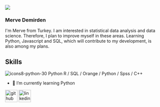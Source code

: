 ![](https://media.giphy.com/media/x9fGhk42x9eQ2GFKF8/giphy.gif)

### Merve Demirden


I'm Merve from Turkey. I am interested in statistical data analysis and data science. Therefore, I plan to improve myself in these areas. Learning Python, Javascript and SQL, which will contribute to my development, is also among my plans.

## Skills
![icons8-python-30](https://user-images.githubusercontent.com/74743028/165340230-8f2ba6d7-daea-4721-b425-006cbbd50eb3.png)  Python
R / SQL / Orange / Python / Spss / C++

- 🌱 I’m currently learning Python 


[<img src='https://cdn.jsdelivr.net/npm/simple-icons@3.0.1/icons/github.svg' alt='github' height='40'>](https://github.com/MerveDemirden)  [<img src='https://cdn.jsdelivr.net/npm/simple-icons@3.0.1/icons/linkedin.svg' alt='linkedin' height='40'>](https://www.linkedin.com/in/mervedemirden/)  

